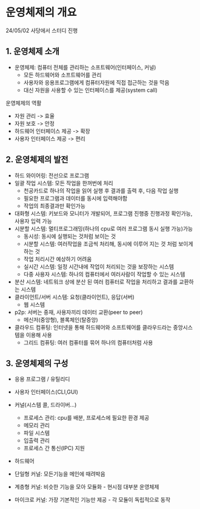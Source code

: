 # 운영체제의 개요

24/05/02 사당에서 스터디 진행

## 1. 운영체제 소개

- 운영체제: 컴퓨터 전체를 관리하는 소프트웨어(인터페이스, 커널)
  - 모든 하드웨어와 소프트웨어를 관리
  - 사용자와 응용프로그램에게 컴퓨터자원에 직접 접근하는 것을 막음
  - 대신 자원을 사용할 수 있는 인터페이스를 제공(system call)

운영체제의 역활

- 자원 관리 -> 효율
- 자원 보호 -> 안정
- 하드웨어 인터페이스 제공 -> 확장
- 사용자 인터페이스 제공 -> 편리

## 2. 운영체제의 발전

- 하드 와이어링: 전선으로 프로그램
- 일괄 작업 시스템: 모든 작업을 한꺼번에 처리
  - 천공카드로 하나의 작업을 읽어 실행 후 결과를 출력 후, 다음 작업 실행
  - 필요한 프로그램과 데이터를 동시에 입력해야함
  - 작업의 최종결과만 확인가능
- 대화형 시스템: 키보드와 모니터가 개발되어, 프로그램 진행중 진행과정 확인가능, 사용자 입력 가능
- 시분할 시스템: 멀티프로그래밍(하나의 cpu로 여러 프로그램 동시 실행 가능)가능
  - 동시성: 동시에 실행되는 것처럼 보이는 것
  - 시분할 시스템: 여러작업을 조금씩 처리해, 동시에 이루어 지는 것 처럼 보이게 하는 것
  - 작업 처리시간 예상하기 어려움
  - 실시간 시스템: 일정 시간내에 작업이 처리되는 것을 보장하는 시스템
  - 다중 사용자 시스템: 하나의 컴퓨터에서 여러사람이 작업할 수 있는 시스템
- 분산 시스템: 네트워크 상에 분산 된 여러 컴퓨터로 작업을 처리하고 결과를 교환하는 시스템
- 클라이언트/서버 시스템: 요청(클라이언트), 응답(서버)
  - 웹 시스템
- p2p: 서버는 중재, 사용자끼리 데이터 교환(peer to peer)
  - 메신저(중앙형), 블록체인(탈증앙)
- 클라우드 컴퓨팅: 인터넷을 통해 하드웨어와 소프트웨어를 클라우드라는 중앙시스템을 이용해 사용
  - 그리드 컴퓨팅: 여러 컴퓨터를 묶어 하나의 컴퓨터처럼 사용

## 3. 운영체제의 구성

- 응용 프로그램 / 유틸리디
- 사용자 인터페이스(CLI,GUI)
- 커널(시스템 콜, 드라이버...)
  - 프로세스 관리: cpu를 배분, 프로세스에 필요한 환경 제공
  - 메모리 관리
  - 파일 시스템
  - 입출력 관리
  - 프로세스 간 통신(IPC) 지원
- 하드웨어

- 단일형 커널: 모든기능을 메인에 때려박음
- 계층형 커널: 비슷한 기능을 모아 모듈화 - 현시점 대부분 운영체제
- 마이크로 커널: 가장 기본적인 기능만 제공 - 각 모듈이 독립적으로 동작
